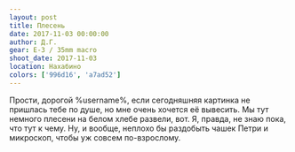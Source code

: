 ```yaml
---
layout: post
title: Плесень
date: 2017-11-03 00:00:00
author: Д.Г.
gear: E-3 / 35mm macro
shoot_date: 2017-11-03
location: Нахабино
colors: ['996d16', 'a7ad52']
---
```

Прости, дорогой %username%, если сегодняшняя картинка не пришлась тебе по душе, но мне очень хочется её вывесить. Мы тут немного плесени на белом хлебе развели, вот. Я, правда, не знаю пока, что тут к чему. Ну, и вообще, неплохо бы раздобыть чашек Петри и микроскоп, чтобы уж совсем по-взрослому.
